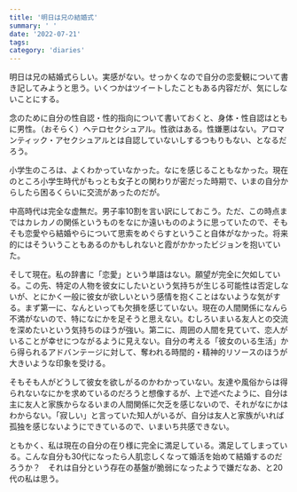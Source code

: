 ```yaml
---
title: '明日は兄の結婚式'
summary: ' '
date: '2022-07-21'
tags:
category: 'diaries'
---
```


明日は兄の結婚式らしい。実感がない。せっかくなので自分の恋愛観について書き記してみようと思う。いくつかはツイートしたこともある内容だが、気にしないことにする。

念のために自分の性自認・性的指向について書いておくと、身体・性自認はともに男性。（おそらく）ヘテロセクシュアル。性欲はある。性嫌悪はない。アロマンティック・アセクシュアルとは自認していないしするつもりもない、となるだろう。

小学生のころは、よくわかっていなかった。なにを感じることもなかった。現在のところ小学生時代がもっとも女子との関わりが密だった時期で、いまの自分からしたら困るくらいに交流があったのだが。

中高時代は完全な虚無だ。男子率10割を言い訳にしておこう。ただ、この時点まではカレカノの関係というものをなにか遠いもののように思っていたので、そもそも恋愛やら結婚やらについて思索をめぐらすということ自体がなかった。将来的にはそういうこともあるのかもしれないと霞がかかったビジョンを抱いていた。

そして現在。私の辞書に「恋愛」という単語はない。願望が完全に欠如している。この先、特定の人物を彼女にしたいという気持ちが生じる可能性は否定しないが、とにかく一般に彼女が欲しいという感情を抱くことはないような気がする。まず第一に、なんといっても欠損を感じていない。現在の人間関係になんら不満がないので、特になにかを足そうと思えない。むしろいまいる友人との交流を深めたいという気持ちのほうが強い。第二に、周囲の人間を見ていて、恋人がいることが幸せにつながるように見えない。自分の考える「彼女のいる生活」から得られるアドバンテージに対して、奪われる時間的・精神的リソースのほうが大きいような印象を受ける。

そもそも人がどうして彼女を欲しがるのかわかっていない。友達や風俗からは得られないなにかを求めているのだろうと想像するが、上で述べたように、自分は主に友人と家族からなるいまの人間関係に欠乏を感じないので、それがなにかはわからない。「寂しい」と言っていた知人がいるが、自分は友人と家族がいれば孤独を感じないようにできているので、いまいち共感できない。

ともかく、私は現在の自分の在り様に完全に満足している。満足してしまっている。こんな自分も30代になったら人肌恋しくなって婚活を始めて結婚するのだろうか？　それは自分という存在の基盤が脆弱になったようで嫌だなあ、と20代の私は思う。
